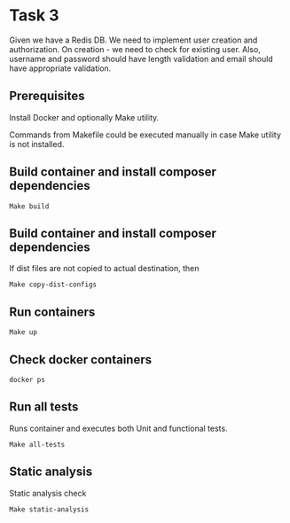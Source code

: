 # Task 3 

Given we have a Redis DB. 
We need to implement user creation and authorization. 
On creation - we need to check for existing user.
Also, username and password should have length validation and email should have appropriate validation.

## Prerequisites

Install Docker and optionally Make utility.

Commands from Makefile could be executed manually in case Make utility is not installed.

## Build container and install composer dependencies

    Make build

## Build container and install composer dependencies

If dist files are not copied to actual destination, then
    
    Make copy-dist-configs

## Run containers 

    Make up
    
## Check docker containers

    docker ps    

## Run all tests

Runs container and executes both Unit and functional tests.

    Make all-tests

## Static analysis

Static analysis check

    Make static-analysis